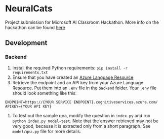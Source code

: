 # NeuralCats

Project submission for Microsoft AI Classroom Hackathon. More info on the hackathon can be found [here](https://microsoftaiclassroom.devpost.com/)

## Development

### Backend

1. Install the required Python requirements: `pip install -r requirements.txt`
1. Ensure that you have created an [Azure Language Resource](https://portal.azure.com/?quickstart=true#create/Microsoft.CognitiveServicesTextAnalytics)
1. Retrieve the endpoint and an API key from your Azure Language Resource. Put them into an `.env` file in the `backend` folder. Your `.env` file should look something like this:
```
ENDPOINT=https://{YOUR SERVICE ENDPOINT}.cognitiveservices.azure.com/
APIKEY={YOUR API KEY}
```
1. To test out the sample qna, modify the question in `index.py` and run `python index.py model-test`. Note that the answer retrieved may not be very good, because it is extracted only from a short paragraph. See `model/qna.py` file for more details.
